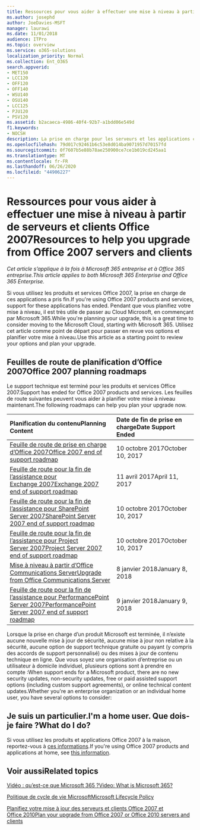 ```yaml
---
title: Ressources pour vous aider à effectuer une mise à niveau à partir de serveurs et clients Office 2007
ms.author: josephd
author: JoeDavies-MSFT
manager: laurawi
ms.date: 11/01/2018
audience: ITPro
ms.topic: overview
ms.service: o365-solutions
localization_priority: Normal
ms.collection: Ent_O365
search.appverid:
- MET150
- LCC120
- OFF120
- OFF140
- WSU140
- OSU140
- LCC125
- PJU120
- PSV120
ms.assetid: b2acaeca-4986-40f4-92b7-a1bdd06e549d
f1.keywords:
- NOCSH
description: La prise en charge pour les serveurs et les applications clientes Office 2007 et les accords de prise en charge personnalisée n’est pas disponible. Utilisez cet article pour commencer à planifier votre mise jour dès maintenant.
ms.openlocfilehash: 79d017c92461b6c53e8d014ba9071957d70157fd
ms.sourcegitcommit: 0f7607b5e88b78ae250900ce7ce1b019cd245aa1
ms.translationtype: MT
ms.contentlocale: fr-FR
ms.lasthandoff: 06/26/2020
ms.locfileid: "44906227"
---
```

# <a name="resources-to-help-you-upgrade-from-office-2007-servers-and-clients"></a><span data-ttu-id="d62df-104">Ressources pour vous aider à effectuer une mise à niveau à partir de serveurs et clients Office 2007</span><span class="sxs-lookup"><span data-stu-id="d62df-104">Resources to help you upgrade from Office 2007 servers and clients</span></span>

<span data-ttu-id="d62df-105">*Cet article s’applique à la fois à Microsoft 365 entreprise et à Office 365 entreprise.*</span><span class="sxs-lookup"><span data-stu-id="d62df-105">*This article applies to both Microsoft 365 Enterprise and Office 365 Enterprise.*</span></span>

<span data-ttu-id="d62df-106">Si vous utilisez les produits et services Office 2007, la prise en charge de ces applications a pris fin.</span><span class="sxs-lookup"><span data-stu-id="d62df-106">If you're using Office 2007 products and services, support for these applications has ended.</span></span> <span data-ttu-id="d62df-107">Pendant que vous planifiez votre mise à niveau, il est très utile de passer au Cloud Microsoft, en commençant par Microsoft 365.</span><span class="sxs-lookup"><span data-stu-id="d62df-107">While you're planning your upgrade, this is a great time to consider moving to the Microsoft Cloud, starting with Microsoft 365.</span></span> <span data-ttu-id="d62df-108">Utilisez cet article comme point de départ pour passer en revue vos options et planifier votre mise à niveau.</span><span class="sxs-lookup"><span data-stu-id="d62df-108">Use this article as a starting point to review your options and plan your upgrade.</span></span>
      
## <a name="office-2007-planning-roadmaps"></a><span data-ttu-id="d62df-109">Feuilles de route de planification d’Office 2007</span><span class="sxs-lookup"><span data-stu-id="d62df-109">Office 2007 planning roadmaps</span></span>
  
<span data-ttu-id="d62df-110">Le support technique est terminé pour les produits et services Office 2007.</span><span class="sxs-lookup"><span data-stu-id="d62df-110">Support has ended for Office 2007 products and services.</span></span> <span data-ttu-id="d62df-111">Les feuilles de route suivantes peuvent vous aider à planifier votre mise à niveau maintenant.</span><span class="sxs-lookup"><span data-stu-id="d62df-111">The following roadmaps can help you plan your upgrade now.</span></span>

|<span data-ttu-id="d62df-112">**Planification du contenu**</span><span class="sxs-lookup"><span data-stu-id="d62df-112">**Planning Content**</span></span>|<span data-ttu-id="d62df-113">**Date de fin de prise en charge**</span><span class="sxs-lookup"><span data-stu-id="d62df-113">**Date Support Ended**</span></span>|
|:-----|:-----|
|[<span data-ttu-id="d62df-114">Feuille de route de prise en charge d’Office 2007</span><span class="sxs-lookup"><span data-stu-id="d62df-114">Office 2007 end of support roadmap</span></span>](https://docs.microsoft.com/DeployOffice/office-2007-end-support-roadmap) <br/> |<span data-ttu-id="d62df-115">10 octobre 2017</span><span class="sxs-lookup"><span data-stu-id="d62df-115">October 10, 2017</span></span>  <br/> |
|[<span data-ttu-id="d62df-116">Feuille de route pour la fin de l’assistance pour Exchange 2007</span><span class="sxs-lookup"><span data-stu-id="d62df-116">Exchange 2007 end of support roadmap</span></span>](exchange-2007-end-of-support.md) <br/> |<span data-ttu-id="d62df-117">11 avril 2017</span><span class="sxs-lookup"><span data-stu-id="d62df-117">April 11, 2017</span></span>  <br/> |
|[<span data-ttu-id="d62df-118">Feuille de route pour la fin de l’assistance pour SharePoint Server 2007</span><span class="sxs-lookup"><span data-stu-id="d62df-118">SharePoint Server 2007 end of support roadmap</span></span>](sharepoint-2007-end-of-support.md) <br/> |<span data-ttu-id="d62df-119">10 octobre 2017</span><span class="sxs-lookup"><span data-stu-id="d62df-119">October 10, 2017</span></span>  <br/> |
|[<span data-ttu-id="d62df-120">Feuille de route pour la fin de l’assistance pour Project Server 2007</span><span class="sxs-lookup"><span data-stu-id="d62df-120">Project Server 2007 end of support roadmap</span></span>](project-server-2007-end-of-support.md) <br/> |<span data-ttu-id="d62df-121">10 octobre 2017</span><span class="sxs-lookup"><span data-stu-id="d62df-121">October 10, 2017</span></span>  <br/> |
|[<span data-ttu-id="d62df-122">Mise à niveau à partir d’Office Communications Server</span><span class="sxs-lookup"><span data-stu-id="d62df-122">Upgrade from Office Communications Server</span></span>](https://docs.microsoft.com/SkypeForBusiness/plan-your-deployment/upgrade) <br/> |<span data-ttu-id="d62df-123">8 janvier 2018</span><span class="sxs-lookup"><span data-stu-id="d62df-123">January 8, 2018</span></span>  <br/> |
|[<span data-ttu-id="d62df-124">Feuille de route pour la fin de l’assistance pour PerformancePoint Server 2007</span><span class="sxs-lookup"><span data-stu-id="d62df-124">PerformancePoint Server 2007 end of support roadmap</span></span>](pps-2007-end-of-support.md) <br/> |<span data-ttu-id="d62df-125">9 janvier 2018</span><span class="sxs-lookup"><span data-stu-id="d62df-125">January 9, 2018</span></span>  <br/> |
   
<span data-ttu-id="d62df-126">Lorsque la prise en charge d’un produit Microsoft est terminée, il n’existe aucune nouvelle mise à jour de sécurité, aucune mise à jour non relative à la sécurité, aucune option de support technique gratuite ou payant (y compris des accords de support personnalisé) ou des mises à jour de contenu technique en ligne. Que vous soyez une organisation d’entreprise ou un utilisateur à domicile individuel, plusieurs options sont à prendre en compte :</span><span class="sxs-lookup"><span data-stu-id="d62df-126">When support ends for a Microsoft product, there are no new security updates, non-security updates, free or paid assisted support options (including custom support agreements), or online technical content updates.Whether you're an enterprise organization or an individual home user, you have several options to consider:</span></span>

## <a name="im-a-home-user-what-do-i-do"></a><span data-ttu-id="d62df-127">Je suis un particulier.</span><span class="sxs-lookup"><span data-stu-id="d62df-127">I'm a home user.</span></span> <span data-ttu-id="d62df-128">Que dois-je faire ?</span><span class="sxs-lookup"><span data-stu-id="d62df-128">What do I do?</span></span>

<span data-ttu-id="d62df-129">Si vous utilisez les produits et applications Office 2007 à la maison, reportez-vous à [ces informations](plan-upgrade-previous-versions-office.md#im-a-home-user-what-do-i-do).</span><span class="sxs-lookup"><span data-stu-id="d62df-129">If you're using Office 2007 products and applications at home, see [this information](plan-upgrade-previous-versions-office.md#im-a-home-user-what-do-i-do).</span></span>
     
## <a name="related-topics"></a><span data-ttu-id="d62df-130">Voir aussi</span><span class="sxs-lookup"><span data-stu-id="d62df-130">Related topics</span></span>

[<span data-ttu-id="d62df-131">Vidéo : qu’est-ce que Microsoft 365 ?</span><span class="sxs-lookup"><span data-stu-id="d62df-131">Video: What is Microsoft 365?</span></span>](https://support.office.com/article/847caf12-2589-452c-8aca-1c009797678b.aspx)
  
[<span data-ttu-id="d62df-132">Politique de cycle de vie Microsoft</span><span class="sxs-lookup"><span data-stu-id="d62df-132">Microsoft Lifecycle Policy</span></span>](https://go.microsoft.com/fwlink/?linkid=865200)

[<span data-ttu-id="d62df-133">Planifiez votre mise à jour des serveurs et clients Office 2007 et Office 2010</span><span class="sxs-lookup"><span data-stu-id="d62df-133">Plan your upgrade from Office 2007 or Office 2010 servers and clients</span></span>](plan-upgrade-previous-versions-office.md)
  

